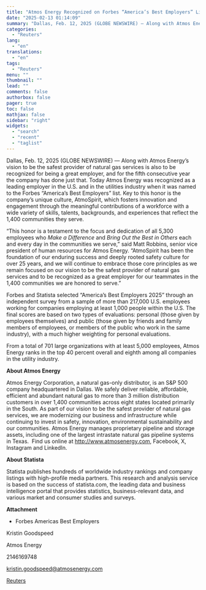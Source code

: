 ```yaml
---
title: "Atmos Energy Recognized on Forbes “America’s Best Employers” List for Fifth Consecutive Year"
date: "2025-02-13 01:14:09"
summary: "Dallas, Feb. 12, 2025 (GLOBE NEWSWIRE) — Along with Atmos Energy’s vision to be the safest provider of natural gas services is also to be recognized for being a great employer, and for the fifth consecutive year the company has done just that. Today Atmos Energy was recognized as a..."
categories:
  - "Reuters"
lang:
  - "en"
translations:
  - "en"
tags:
  - "Reuters"
menu: ""
thumbnail: ""
lead: ""
comments: false
authorbox: false
pager: true
toc: false
mathjax: false
sidebar: "right"
widgets:
  - "search"
  - "recent"
  - "taglist"
---
```


Dallas, Feb. 12, 2025 (GLOBE NEWSWIRE) — Along with Atmos Energy’s vision to be the safest provider of natural gas services is also to be recognized for being a great employer, and for the fifth consecutive year the company has done just that. Today Atmos Energy was recognized as a leading employer in the U.S. and in the utilities industry when it was named to the Forbes “America’s Best Employers” list. Key to this honor is the company’s unique culture, AtmoSpirit, which fosters innovation and engagement through the meaningful contributions of a workforce with a wide variety of skills, talents, backgrounds, and experiences that reflect the 1,400 communities they serve.

“This honor is a testament to the focus and dedication of all 5,300 employees who *Make a Difference* and *Bring Out the Best in Others* each and every day in the communities we serve,” said Matt Robbins, senior vice president of human resources for Atmos Energy. “AtmoSpirit has been the foundation of our enduring success and deeply rooted safety culture for over 25 years, and we will continue to embrace those core principles as we remain focused on our vision to be the safest provider of natural gas services and to be recognized as a great employer for our teammates in the 1,400 communities we are honored to serve.”

Forbes and Statista selected “America’s Best Employers 2025” through an independent survey from a sample of more than 217,000 U.S. employees working for companies employing at least 1,000 people within the U.S. The final scores are based on two types of evaluations: personal (those given by employees themselves) and public (those given by friends and family members of employees, or members of the public who work in the same industry), with a much higher weighting for personal evaluations.

From a total of 701 large organizations with at least 5,000 employees, Atmos Energy ranks in the top 40 percent overall and eighth among all companies in the utility industry.

**About Atmos Energy**

Atmos Energy Corporation, a natural gas-only distributor, is an S&P 500 company headquartered in Dallas. We safely deliver reliable, affordable, efficient and abundant natural gas to more than 3 million distribution customers in over 1,400 communities across eight states located primarily in the South. As part of our vision to be the safest provider of natural gas services, we are modernizing our business and infrastructure while continuing to invest in safety, innovation, environmental sustainability and our communities. Atmos Energy manages proprietary pipeline and storage assets, including one of the largest intrastate natural gas pipeline systems in Texas.  Find us online at http://www.atmosenergy.com, Facebook, X, Instagram and LinkedIn.

**About Statista**

Statista publishes hundreds of worldwide industry rankings and company listings with high-profile media partners. This research and analysis service is based on the success of statista.com, the leading data and business intelligence portal that provides statistics, business-relevant data, and various market and consumer studies and surveys.

**Attachment**

* Forbes Americas Best Employers

Kristin Goodspeed

Atmos Energy

2146169748

kristin.goodspeed@atmosenergy.com

[Reuters](https://www.tradingview.com/news/reuters.com,2025-02-12:newsml_GNX5rQB7F:0-atmos-energy-recognized-on-forbes-america-s-best-employers-list-for-fifth-consecutive-year/)
